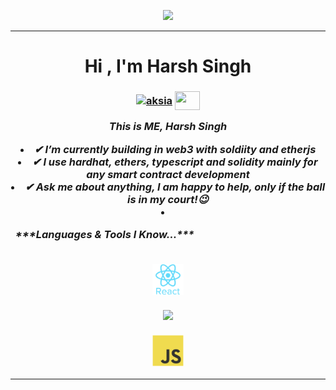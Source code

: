 <p align="center">
  <img src="https://github.com/thompsonemerson/thompsonemerson/raw/master/cover-thompson.png" height="200"/>
</p>
<hr>
<h1 align="center">Hi , I'm Harsh Singh</h1>
<h3 align="center">
<p align="center">
<a href="https://www.linkedin.com/in/harsh-singh-a347641aa/" target="blank"><img align="center" src="https://cdn.jsdelivr.net/npm/simple-icons@3.0.1/icons/linkedin.svg" alt="aksia" height="30" width="40" /></a>
 <a href = "mailto: freelancerharsh8055@gmail.com"><img align="center" src="https://simpleicons.org/icons/gmail.svg" height="30" width="40" /></a>
</p>
</p>

<p align="center">
  <em>
    This is ME, Harsh Singh</b> <br>
 
<li>✔ I’m currently building in web3 with soldiity and etherjs </li>
<li>✔ I use hardhat, ethers, typescript and solidity mainly for any smart contract development</li>
<li>✔ Ask me about anything, I am happy to help, only if the ball is in my court!😉</li>
  <li><p align="left" style="display: flex">
    &nbsp;  ***Languages & Tools I Know...***
 
 
  
<!--   <code> <img height="50" src="https://raw.githubusercontent.com/devicons/devicon/master/icons/nodejs/nodejs-original-wordmark.svg"> </code>  -->
  <code> <img height="50" src="https://raw.githubusercontent.com/devicons/devicon/master/icons/react/react-original-wordmark.svg"> </code>
  <code> <img height="50" src="https://docs.soliditylang.org/en/v0.8.10/_static/logo.svg"> </code>
    <code> <img height="50" src="https://raw.githubusercontent.com/devicons/devicon/master/icons/javascript/javascript-original.svg"> </code>
  <hr>
 </p>
 </li>

 </ul>
	
 


